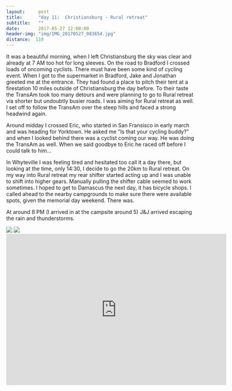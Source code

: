 ```yaml
---
layout:     post
title:      "day 11:  Christiansburg - Rural retreat"
subtitle:   ""
date:       2017-05-27 12:00:00
header-img: "img/IMG_20170527_083654.jpg"
distance:  119
---
```


It was a beautiful morning, when I left Christiansburg the sky was clear and already at 7 AM too hot for long sleeves.
On the road to Bradford I crossed loads of oncoming cyclists. There must have been some kind of cycling event.
When I got to the supermarket in Bradford, Jake and Jonathan greeted me at the entrance.
They had found a place to pitch their tent at a firestation 10 miles outside of Christiansburg the day before.
To their taste the TransAm took too many detours and were planning to go to Rural retreat via shorter but undoubtly busier roads.
I was aiming for Rural retreat as well.
I set off to follow the TransAm over the steep hills and faced a strong headwind again.

Around midday I crossed Eric, who started in San Fransisco in early march and was heading for Yorktown.
He asked me "Is that your cycling buddy?" and when I looked behind there was a cyclist coming our way.
He was doing the TransAm as well.
When we said goodbye to Eric he raced off before I could talk to him...

In Whyteville I was feeling tired and hesitated too call it a day there, but looking at the time, only 14:30, I decide to go the 20km to Rural retreat.
On my way into Rural retreat my rear shifter started acting up and I was unable to shift into higher gears.
Manually pulling the shifter cable seemed to work sometimes.
I hoped to get to Damascus the next day, it has bicycle shops.
I called ahead to the nearby campgrounds to make sure there were available spots, given the memorial day weekend.
There was.

At around 8 PM (I arrived in at the campsite around 5) J&J arrived escaping the rain and thunderstorms.


<img src="{{ site.baseurl }}/img/IMG_20170527_082737.jpg">
<span class="caption text-muted"></span>

<img src="{{ site.baseurl }}/img/IMG_20170527_113751.jpg">
<span class="caption text-muted"></span>



<iframe height='405' width='590' frameborder='0' allowtransparency='true' scrolling='no' src='https://www.strava.com/activities/1008692942/embed/0c4bc868e74447da9ceea1aaa23268408a1b5c2f'></iframe>
